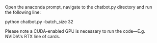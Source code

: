 Open the anaconda prompt, navigate to the chatbot.py directory and run the following line:

python chatbot.py -batch_size 32

Please note a CUDA-enabled GPU is necessary to run the code—E.g. NVIDIA's RTX line of cards.


